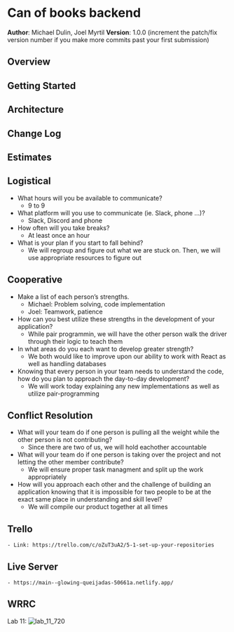 # Can of books backend

**Author**: Michael Dulin, Joel Myrtil
**Version**: 1.0.0 (increment the patch/fix version number if you make more commits past your first submission)

## Overview

<!-- Provide a high level overview of what this application is and why you are building it, beyond the fact that it's an assignment for this class. (i.e. What's your problem domain?) -->

## Getting Started

<!-- What are the steps that a user must take in order to build this app on their own machine and get it running? -->

## Architecture

<!-- Provide a detailed description of the application design. What technologies (languages, libraries, etc) you're using, and any other relevant design information. -->

## Change Log

<!-- Use this area to document the iterative changes made to your application as each feature is successfully implemented. Use time stamps. Here's an example:

01-01-2001 4:59pm - Application now has a fully-functional express server, with a GET route for the location resource. -->

## Estimates

<!-- See below -->

## Logistical

- What hours will you be available to communicate? 
    - 9 to 9
- What platform will you use to communicate (ie. Slack, phone …)? 
    - Slack, Discord and phone
- How often will you take breaks? 
    - At least once an hour
- What is your plan if you start to fall behind? 
    - We will regroup and figure out what we are stuck on. Then, we will use appropriate resources to figure out

## Cooperative

- Make a list of each person’s strengths. 
    - Michael: Problem solving, code implementation 
    - Joel: Teamwork, patience
- How can you best utilize these strengths in the development of your application? 
    - While pair programmin, we will have the other person walk the driver through their logic to teach them
- In what areas do you each want to develop greater strength? 
    - We both would like to improve upon our ability to work with React as well as handling databases
- Knowing that every person in your team needs to understand the code, how do you plan to approach the day-to-day development? 
    - We will work today explaining any new implementations as well as utilize pair-programming

## Conflict Resolution

- What will your team do if one person is pulling all the weight while the other person is not contributing? 
    - Since there are two of us, we will hold eachother accountable
- What will your team do if one person is taking over the project and not letting the other member contribute? 
    - We will ensure proper task managment and split up the work appropriately
- How will you approach each other and the challenge of building an application knowing that it is impossible for two people to be at the exact same place in understanding and skill level? 
    - We will compile our product together at all times

## Trello
    - Link: https://trello.com/c/oZuT3uA2/5-1-set-up-your-repositories

## Live Server
    - https://main--glowing-queijadas-50661a.netlify.app/

## WRRC

Lab 11: ![lab_11_720](https://user-images.githubusercontent.com/73040864/224853111-a77019b9-d62c-4e31-9235-560a537d1be1.jpg)

